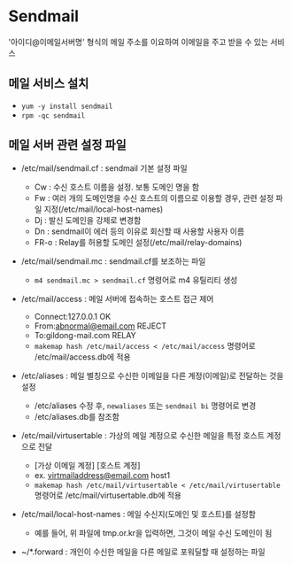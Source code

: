# Sendmail
'아이디@이메일서버명' 형식의 메일 주소를 이요하여 이메일을 주고 받을 수 있는 서비스

## 메일 서비스 설치
- ```yum -y install sendmail```
- ```rpm -qc sendmail```

## 메일 서버 관련 설정 파일
- /etc/mail/sendmail.cf : sendmail 기본 설정 파일
  - Cw : 수신 호스트 이름을 설정. 보통 도메인 명을 함
  - Fw : 여러 개의 도메인명을 수신 호스트의 이름으로 이용할 경우, 관련 설정 파일 지정(/etc/mail/local-host-names)
  - Dj : 발신 도메인을 강제로 변경함
  - Dn : sendmail이 에러 등의 이유로 회신할 때 사용할 사용자 이름
  - FR-o : Relay를 허용할 도메인 설정(/etc/mail/relay-domains)
- /etc/mail/sendmail.mc : sendmail.cf를 보조하는 파일
  - ```m4 sendmail.mc > sendmail.cf``` 명령어로 m4 유틸리티 생성

- /etc/mail/access : 메일 서버에 접속하는 호스트 접근 제어
  - Connect:127.0.0.1 OK
  - From:abnormal@email.com REJECT
  - To:gildong-mail.com RELAY
  - ```makemap hash /etc/mail/access < /etc/mail/access``` 명령어로 /etc/mail/access.db에 적용

- /etc/aliases : 메일 별칭으로 수신한 이메일을 다른 계정(이메일)로 전달하는 것을 설정
  - /etc/aliases 수정 후, ```newaliases``` 또는 ```sendmail bi``` 명령어로 변경
  - /etc/aliases.db를 참조함

- /etc/mail/virtusertable : 가상의 메일 계정으로 수신한 메일을 특정 호스트 계정으로 전달
  - [가상 이메일 계정] [호스트 계정]
  - ex. virtmailaddress@email.com host1
  - ```makemap hash /etc/mail/virtusertable < /etc/mail/virtusertable``` 명령어로 /etc/mail/virtusertable.db에 적용

- /etc/mail/local-host-names : 메일 수신지(도메인 및 호스트)를 설정함
  - 예를 들어, 위 파일에 tmp.or.kr을 입력하면, 그것이 메일 수신 도메인이 됨
- ~/*.forward : 개인이 수신한 메일을 다른 메일로 포워딜할 때 설정하는 파일



